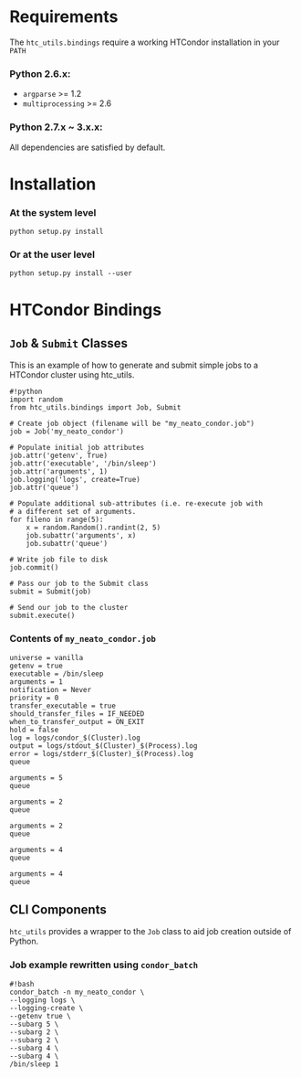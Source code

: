 # Requirements

The `htc_utils.bindings` require a working HTCondor installation in your `PATH`

### Python 2.6.x:

* `argparse` >= 1.2
* `multiprocessing` >= 2.6

### Python 2.7.x ~ 3.x.x:

All dependencies are satisfied by default.


# Installation

### At the system level
```
python setup.py install
```

### Or at the user level
```
python setup.py install --user
```

# HTCondor Bindings

## `Job` & `Submit` Classes

This is an example of how to generate and submit simple jobs to a HTCondor cluster using htc_utils.

```
#!python
import random
from htc_utils.bindings import Job, Submit

# Create job object (filename will be "my_neato_condor.job")
job = Job('my_neato_condor')

# Populate initial job attributes
job.attr('getenv', True)
job.attr('executable', '/bin/sleep')
job.attr('arguments', 1)
job.logging('logs', create=True)
job.attr('queue')

# Populate additional sub-attributes (i.e. re-execute job with
# a different set of arguments.
for fileno in range(5):
    x = random.Random().randint(2, 5)
    job.subattr('arguments', x)
    job.subattr('queue')

# Write job file to disk
job.commit()

# Pass our job to the Submit class
submit = Submit(job)

# Send our job to the cluster
submit.execute()
```

### Contents of `my_neato_condor.job`

```
universe = vanilla
getenv = true
executable = /bin/sleep
arguments = 1
notification = Never
priority = 0
transfer_executable = true
should_transfer_files = IF_NEEDED
when_to_transfer_output = ON_EXIT
hold = false
log = logs/condor_$(Cluster).log
output = logs/stdout_$(Cluster)_$(Process).log
error = logs/stderr_$(Cluster)_$(Process).log
queue 

arguments = 5
queue 

arguments = 2
queue 

arguments = 2
queue 

arguments = 4
queue 

arguments = 4
queue 

```

## CLI Components

`htc_utils` provides a wrapper to the `Job` class to aid job creation outside of Python.

### Job example rewritten using `condor_batch`

```
#!bash
condor_batch -n my_neato_condor \
--logging logs \
--logging-create \
--getenv true \
--subarg 5 \
--subarg 2 \
--subarg 2 \
--subarg 4 \
--subarg 4 \
/bin/sleep 1
```
